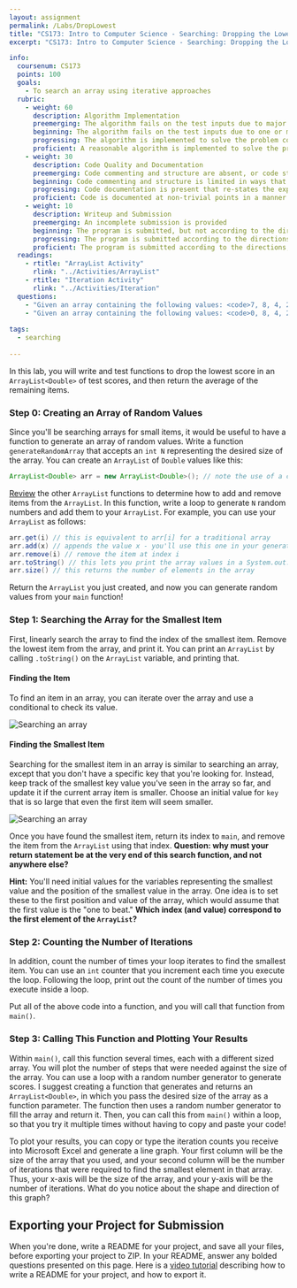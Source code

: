 ```yaml
---
layout: assignment
permalink: /Labs/DropLowest
title: "CS173: Intro to Computer Science - Searching: Dropping the Lowest Score"
excerpt: "CS173: Intro to Computer Science - Searching: Dropping the Lowest Score"

info:
  coursenum: CS173
  points: 100
  goals:
    - To search an array using iterative approaches
  rubric:
    - weight: 60
      description: Algorithm Implementation
      preemerging: The algorithm fails on the test inputs due to major issues, or the program fails to compile and/or run
      beginning: The algorithm fails on the test inputs due to one or more minor issues
      progressing: The algorithm is implemented to solve the problem correctly according to given test inputs, but would fail if executed in a general case due to a minor issue or omission in the algorithm design or implementation
      proficient: A reasonable algorithm is implemented to solve the problem which correctly solves the problem according to the given test inputs, and would be reasonably expected to solve the problem in the general case
    - weight: 30
      description: Code Quality and Documentation
      preemerging: Code commenting and structure are absent, or code structure departs significantly from best practice, and/or the code departs significantly from the style guide
      beginning: Code commenting and structure is limited in ways that reduce the readability of the program, and/or there are minor departures from the style guide
      progressing: Code documentation is present that re-states the explicit code definitions, and/or code is written that mostly adheres to the style guide
      proficient: Code is documented at non-trivial points in a manner that enhances the readability of the program, and code is written according to the style guide, and each function contains relevant and appropriate Javadoc documentation
    - weight: 10
      description: Writeup and Submission
      preemerging: An incomplete submission is provided
      beginning: The program is submitted, but not according to the directions in one or more ways (for example, because it is lacking a readme writeup or missing answers to written questions)
      progressing: The program is submitted according to the directions with a minor omission or correction needed, including a readme writeup describing the solution and answering nearly all questions posed in the instructions
      proficient: The program is submitted according to the directions, including a readme writeup describing the solution and answering all questions posed in the instructions
  readings:
    - rtitle: "ArrayList Activity"
      rlink: "../Activities/ArrayList"  
    - rtitle: "Iteration Activity"
      rlink: "../Activities/Iteration" 
  questions:
    - "Given an array containing the following values: <code>7, 8, 4, 2, 6, 5</code>, which index contains the smallest value?  What questions or comparisons did you have to ask to locate it?  What values did you have to keep track of?"
    - "Given an array containing the following values: <code>0, 8, 4, 2, 6, 5</code>, which index contains the smallest value?  What questions or comparisons did you have to ask to locate it?  What values did you have to keep track of?"
      
tags:
  - searching
  
---
```


In this lab, you will write and test functions to drop the lowest score in an `ArrayList<Double>` of test scores, and then return the average of the remaining items.

### Step 0: Creating an Array of Random Values
Since you'll be searching arrays for small items, it would be useful to have a function to generate an array of random values.  Write a function `generateRandomArray` that accepts an `int N` representing the desired size of the array.  You can create an `ArrayList` of `Double` values like this:

```java
ArrayList<Double> arr = new ArrayList<Double>(); // note the use of a capital D in the word Double
```

[Review](https://docs.oracle.com/javase/8/docs/api/java/util/ArrayList.html) the other `ArrayList` functions to determine how to add and remove items from the `ArrayList`.  In this function, write a loop to generate `N` random numbers and add them to your `ArrayList`.  For example, you can use your `ArrayList` as follows:

```java
arr.get(i) // this is equivalent to arr[i] for a traditional array
arr.add(x) // appends the value x - you'll use this one in your generateRandomArray function!
arr.remove(i) // remove the item at index i
arr.toString() // this lets you print the array values in a System.out.println statement!
arr.size() // this returns the number of elements in the array
```

Return the `ArrayList` you just created, and now you can generate random values from your `main` function!

### Step 1: Searching the Array for the Smallest Item
First, linearly search the array to find the index of the smallest item.  Remove the lowest item from the array, and print it.  You can print an `ArrayList` by calling `.toString()` on the `ArrayList` variable, and printing that.  

#### Finding the Item 
To find an item in an array, you can iterate over the array and use a conditional to check its value.

![Searching an array](../manim/output/ArraySearch.gif)

#### Finding the Smallest Item
Searching for the smallest item in an array is similar to searching an array, except that you don't have a specific key that you're looking for.  Instead, keep track of the smallest key value you've seen in the array so far, and update it if the current array item is smaller.  Choose an initial value for `key` that is so large that even the first item will seem smaller.

![Searching an array](../manim/output/ArraySearchLowest.gif)

Once you have found the smallest item, return its index to `main`, and remove the item from the `ArrayList` using that index.  **Question: why must your return statement be at the very end of this search function, and not anywhere else?**

**Hint:** You'll need initial values for the variables representing the smallest value and the position of the smallest value in the array.  One idea is to set these to the first position and value of the array, which would assume that the first value is the "one to beat."  **Which index (and value) correspond to the first element of the `ArrayList`?**

### Step 2: Counting the Number of Iterations
In addition, count the number of times your loop iterates to find the smallest item.  You can use an `int` counter that you increment each time you execute the loop.  Following the loop, print out the count of the number of times you execute inside a loop.

Put all of the above code into a function, and you will call that function from `main()`. 

### Step 3: Calling This Function and Plotting Your Results
Within `main()`, call this function several times, each with a different sized array.  You will plot the number of steps that were needed against the size of the array.  You can use a loop with a random number generator to generate scores.  I suggest creating a function that generates and returns an `ArrayList<Double>`, in which you pass the desired size of the array as a function parameter.  The function then uses a random number generator to fill the array and return it.  Then, you can call this from `main()` within a loop, so that you try it multiple times without having to copy and paste your code!

To plot your results, you can copy or type the iteration counts you receive into Microsoft Excel and generate a line graph.  Your first column will be the size of the array that you used, and your second column will be the number of iterations that were required to find the smallest element in that array.  Thus, your x-axis will be the size of the array, and your y-axis will be the number of iterations.  What do you notice about the shape and direction of this graph?

## Exporting your Project for Submission

When you're done, write a README for your project, and save all your files, before exporting your project to ZIP.  In your README, answer any bolded questions presented on this page.  Here is a [video tutorial](../Modules/IDE/Module2) describing how to write a README for your project, and how to export it.
